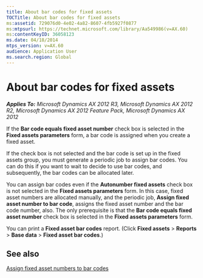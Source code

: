 ```yaml
---
title: About bar codes for fixed assets
TOCTitle: About bar codes for fixed assets
ms:assetid: 729076d0-4e02-4a82-8607-4fb5927f0877
ms:mtpsurl: https://technet.microsoft.com/library/Aa549986(v=AX.60)
ms:contentKeyID: 36058123
ms.date: 04/18/2014
mtps_version: v=AX.60
audience: Application User
ms.search.region: Global
---
```


# About bar codes for fixed assets 


_**Applies To:** Microsoft Dynamics AX 2012 R3, Microsoft Dynamics AX 2012 R2, Microsoft Dynamics AX 2012 Feature Pack, Microsoft Dynamics AX 2012_

If the **Bar code equals fixed asset number** check box is selected in the **Fixed assets parameters** form, a bar code is assigned when you create a fixed asset.

If the check box is not selected and the bar code is set up in the fixed assets group, you must generate a periodic job to assign bar codes. You can do this if you want to wait to decide to use bar codes, and subsequently, the bar codes can be allocated later.

You can assign bar codes even if the **Autonumber fixed assets** check box is not selected in the **Fixed assets parameters** form. In this case, fixed asset numbers are allocated manually, and the periodic job, **Assign fixed asset number to bar code**, assigns the fixed asset number and the bar code number, also. The only prerequisite is that the **Bar code equals fixed asset number** check box is selected in the **Fixed assets parameters** form.

You can print a **Fixed asset bar codes** report. (Click **Fixed assets** \> **Reports** \> **Base data** \> **Fixed asset bar codes**.)

## See also

[Assign fixed asset numbers to bar codes](assign-fixed-asset-numbers-to-bar-codes.md)

  


